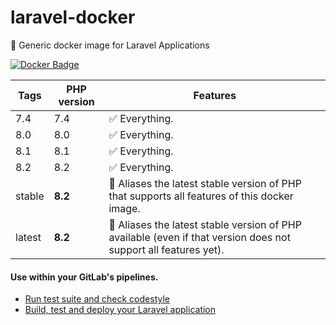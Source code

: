 # laravel-docker
🐳 Generic docker image for Laravel Applications

[![Docker Badge](https://img.shields.io/docker/pulls/lorisleiva/laravel-docker)](https://hub.docker.com/r/lorisleiva/laravel-docker/)


| Tags | PHP version | Features |
| - | - | - |
| 7.4 | 7.4 | ✅ Everything. |
| 8.0 | 8.0 | ✅ Everything. |
| 8.1 | 8.1 | ✅ Everything. |
| 8.2 | 8.2 | ✅ Everything. |
| stable | **8.2** | 🔗 Aliases the latest stable version of PHP that supports all features of this docker image.  |
| latest | **8.2** | 🔗 Aliases the latest stable version of PHP available (even if that version does not support all features yet). |

#### Use within your GitLab's pipelines.
* [Run test suite and check codestyle](http://lorisleiva.com/using-gitlabs-pipeline-with-laravel/)
* [Build, test and deploy your Laravel application](http://lorisleiva.com/laravel-deployment-using-gitlab-pipelines/)

